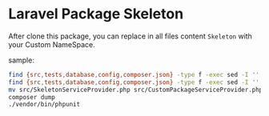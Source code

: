 # Laravel Package Skeleton

After clone this package, you can replace in all files content `Skeleton` with
your Custom NameSpace.

sample:

```bash
find {src,tests,database,config,composer.json} -type f -exec sed -I '' 's/Skeleton/CustomPackage/g' {} \;
find {src,tests,database,config,composer.json} -type f -exec sed -I '' 's/skeleton/custom_package/g' {} \;
mv src/SkeletonServiceProvider.php src/CustomPackageServiceProvider.php
composer dump
./vendor/bin/phpunit
```
